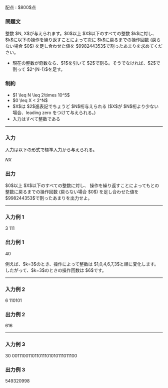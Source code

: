 
<div>

<span>

<span>

<p>
配点 : $800$点
</p>

<div>

<section>

### **問題文**

<p>
整数 $N, X$が与えられます。$0$以上 $X$以下のすべての整数 $k$に対し、
$k$に以下の操作を繰り返すことによって次に $k$に戻るまでの操作回数 (戻らない場合 $0$) を足し合わせた値を $998244353$で割ったあまりを求めてください。
</p>

<ul>

<li>
現在の整数が奇数なら、$1$を引いて $2$で割る。そうでなければ、$2$で割って $2^{N-1}$を足す。
</li>

</ul>

</section>

</div>

<div>

<section>

### **制約**

<ul>

<li>
$1 \leq N \leq 2\times 10^5$
</li>

<li>
$0 \leq X < 2^N$
</li>

<li>
$X$は $2$進表記でちょうど $N$桁与えられる ($X$が $N$桁より少ない場合、leading zero をつけて与えられる。)
</li>

<li>
入力はすべて整数である
</li>

</ul>

</section>

</div>

---

<div>

<div>

<section>

### **入力**

<p>
入力は以下の形式で標準入力から与えられる。
</p>

<div>

$N$$X$
</div>

</section>

</div>

<div>

<section>

### **出力**

<p>
$0$以上 $X$以下のすべての整数に対し、
操作を繰り返すことによってもとの整数に戻るまでの操作回数 (戻らない場合 $0$) を足し合わせた値を $998244353$で割ったあまりを出力せよ。
</p>

</section>

</div>

</div>

---

<div>

<section>

### **入力例 1**

<div>

3
111

</div>

</section>

</div>

<div>

<section>

### **出力例 1**

<div>

40

</div>

<p>
例えば、$k=3$のとき、操作によって整数は $1,0,4,6,7,3$と順に変化します。したがって、$k=3$のときの操作回数は $6$です。
</p>

</section>

</div>

---

<div>

<section>

### **入力例 2**

<div>

6
110101

</div>

</section>

</div>

<div>

<section>

### **出力例 2**

<div>

616

</div>

</section>

</div>

---

<div>

<section>

### **入力例 3**

<div>

30
001110011011011101010111011100

</div>

</section>

</div>

<div>

<section>

### **出力例 3**

<div>

549320998

</div>

</section>

</div>

</span>

</span>

</div>
